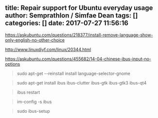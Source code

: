 title: Repair support for Ubuntu everyday usage
author: Semprathlon / Simfae Dean
tags: []
categories: []
date: 2017-07-27 11:56:16
---
https://askubuntu.com/questions/218377/install-remove-language-show-only-english-no-other-choice

http://www.linuxdiyf.com/linux/20344.html

https://askubuntu.com/questions/455682/14-04-chinese-ibus-input-no-options

> sudo apt-get --reinstall install language-selector-gnome

>  sudo apt-get install ibus ibus-clutter ibus-gtk ibus-gtk3 ibus-qt4

> ibus restart

> im-config -s ibus

> sudo ibus-setup